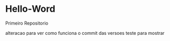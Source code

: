 # Hello-Word
Primeiro Repositorio

alteracao para ver como funciona o commit das versoes
teste para mostrar
